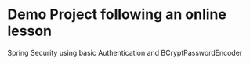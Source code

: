 # Demo Project following an online lesson
Spring Security using basic Authentication and BCryptPasswordEncoder 
